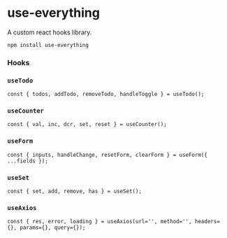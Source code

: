 # use-everything
A custom react hooks library.

```
npm install use-everything
```

### Hooks
### `useTodo`
```
const { todos, addTodo, removeTodo, handleToggle } = useTodo();
```
### `useCounter`
```
const { val, inc, dcr, set, reset } = useCounter();
```
### `useForm`
```
const { inputs, handleChange, resetForm, clearForm } = useForm({ ...fields });
```
### `useSet`
```
const { set, add, remove, has } = useSet();
```
### `useAxios`
```
const { res, error, loading } = useAxios(url='', method='', headers={}, params={}, query={});
```